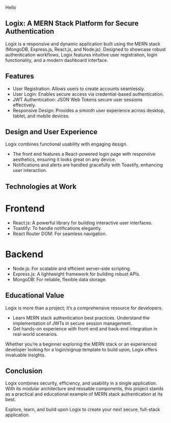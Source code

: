 Hello

## Logix: A MERN Stack Platform for Secure Authentication
Logix is a responsive and dynamic application built using the MERN stack (MongoDB, Express.js, React.js, and Node.js). Designed to showcase robust authentication workflows, Logix features intuitive user registration, login functionality, and a modern dashboard interface.

## Features
- User Registration: Allows users to create accounts seamlessly.
- User Login: Enables secure access via credential-based authentication.
- JWT Authentication: JSON Web Tokens secure user sessions effectively.
- Responsive Design: Provides a smooth user experience across desktop, tablet, and mobile devices.

## Design and User Experience
Logix combines functional usability with engaging design.

- The front end features a React-powered login page with responsive aesthetics, ensuring it looks great on any device.
- Notifications and alerts are handled gracefully with Toastify, enhancing user interaction.

## Technologies at Work

# Frontend
- React.js: A powerful library for building interactive user interfaces.
- Toastify: To handle notifications elegantly.
- React Router DOM: For seamless navigation.

# Backend
- Node.js: For scalable and efficient server-side scripting.
- Express.js: A lightweight framework for building robust APIs.
- MongoDB: For reliable, flexible data storage.

## Educational Value

Logix is more than a project; it’s a comprehensive resource for developers.

- Learn MERN stack authentication best practices.
Understand the implementation of JWTs in secure session management.
- Get hands-on experience with front-end and back-end integration in real-world scenarios.

Whether you’re a beginner exploring the MERN stack or an experienced developer looking for a login/signup template to build upon, Logix offers invaluable insights.

## Conclusion

Logix combines security, efficiency, and usability in a single application. With its modular architecture and reusable components, this project stands as a practical and educational example of MERN stack authentication at its best.

Explore, learn, and build upon Logix to create your next secure, full-stack application.
